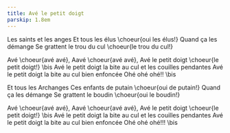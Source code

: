 ```yaml
---
title: Avé le petit doigt
parskip: 1.8em
---
```

Les saints et les anges
Et tous les élus \choeur{oui les élus!}
Quand ça les démange
Se grattent le trou du cul \choeur{le trou du cul!}

Avé \choeur{avé avé}, Aavé \choeur{avé avé}, Avé le petit doigt \choeur{le petit doigt!} \bis
Avé le petit doigt la bite au cul et les couilles pendantes
Avé le petit doigt la bite au cul bien enfoncée
Ohé ohé ohé!! \bis

Et tous les Archanges
Ces enfants de putain \choeur{oui de putain!}
Quand ça les démange
Se grattent le boudin \choeur{oui le boudin!}

Avé \choeur{avé avé}, Aavé \choeur{avé avé}, Avé le petit doigt \choeur{le petit doigt!} \bis
Avé le petit doigt la bite au cul et les couilles pendantes
Avé le petit doigt la bite au cul bien enfoncée
Ohé ohé ohé!!! \bis